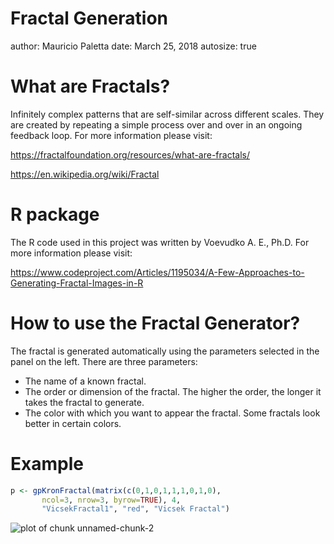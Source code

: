 Fractal Generation
========================================================
author: Mauricio Paletta
date: March 25, 2018
autosize: true

What are Fractals?
========================================================

Infinitely complex patterns that are self-similar across different scales. They are created by repeating a simple process over and over in an ongoing feedback loop.
For more information please visit:

<https://fractalfoundation.org/resources/what-are-fractals/>

<https://en.wikipedia.org/wiki/Fractal>

R package
========================================================

The R code used in this project was written by Voevudko A. E., Ph.D.
For more information please visit:

<https://www.codeproject.com/Articles/1195034/A-Few-Approaches-to-Generating-Fractal-Images-in-R>

How to use the Fractal Generator?
========================================================

The fractal is generated automatically using the parameters selected in the panel on the left. There are three parameters:

- The name of a known fractal. 
- The order or dimension of the fractal. The higher the order, the longer it takes the fractal to generate.
- The color with which you want to appear the fractal. Some fractals look better in certain colors.

Example
========================================================




```r
p <- gpKronFractal(matrix(c(0,1,0,1,1,1,0,1,0), 
       ncol=3, nrow=3, byrow=TRUE), 4, 
       "VicsekFractal1", "red", "Vicsek Fractal")
```

<img src="FractalGeneration-figure/unnamed-chunk-2-1.png" title="plot of chunk unnamed-chunk-2" alt="plot of chunk unnamed-chunk-2" style="display: block; margin: auto;" />
